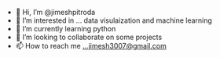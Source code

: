 - 👋 Hi, I’m @jimeshpitroda
- 👀 I’m interested in ... data visulaization and machine learning
- 🌱 I’m currently learning  python
- 💞️ I’m looking to collaborate on some projects
- 📫 How to reach me ...jimesh3007@gmail.com

<!---
jimeshpitroda/jimeshpitroda is a ✨ special ✨ repository because its `README.md` (this file) appears on your GitHub profile.
You can click the Preview link to take a look at your changes.
--->
